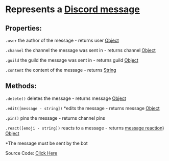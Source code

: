 # Represents a [Discord message](https://discord.com/developers/docs/resources/channel#message-object)

## Properties:

`.user` the author of the message - returns user [Object](https://javascript.info/object)

`.channel` the channel the message was sent in - returns channel [Object](https://javascript.info/object)

`.guild` the guild the message was sent in - returns guild [Object](https://javascript.info/object)

`.content` the content of the message - returns [String](https://javascript.info/types#string)

## Methods:

`.delete()` deletes the message - returns message [Object](https://javascript.info/object)

`.edit([message - string])` *edits the message - returns message [Object](https://javascript.info/object)

`.pin()` pins the message - returns channel pins 

`.react([emoji - string])` reacts to a message - returns [message reaction](https://github.com/discordjslib/discordjslib/blob/main/Documentation/Classes/Reaction.md)) [Object](https://javascript.info/object)

*The message must be sent by the bot

Source Code: [Click Here](https://github.com/discordjslib/discordjslib/tree/main/lib/Classes/Messages/Message)

